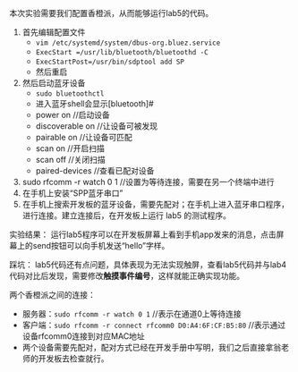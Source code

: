 本次实验需要我们配置香橙派，从而能够运行lab5的代码。

1. 首先编辑配置文件
	- `vim /etc/systemd/system/dbus-org.bluez.service`
	- `ExecStart =/usr/lib/bluetooth/bluetoothd -C`
	- `ExecStartPost=/usr/bin/sdptool add SP`
	- 然后重启
2. 然后启动蓝牙设备
	- `sudo bluetoothctl`
	- 进入蓝牙shell会显示\[bluetooth]#
	- power on //启动设备
	- discoverable on //让设备可被发现
	- pairable on //让设备可匹配
	- scan on //开启扫描
	- scan off //关闭扫描
	- paired-devices //查看已配对设备
1. sudo rfcomm -r watch 0 1 //设置为等待连接，需要在另一个终端中进行
2. 在手机上安装“SPP蓝牙串口”
3. 在手机上搜索开发板的蓝牙设备，需要先配对；在手机上进入蓝牙串口程序，进行连接。建立连接后，在开发板上运行 lab5 的测试程序。

实验结果：
运行lab5程序可以在开发板屏幕上看到手机app发来的消息，点击屏幕上的send按钮可以向手机发送“hello”字样。

踩坑：
lab5代码还有点问题，具体表现为无法实现触屏，查看lab5代码并与lab4代码对比后发现，需要修改**触摸事件编号**，这样就能正确实现功能。

两个香橙派之间的连接：
- 服务器：`sudo rfcomm -r watch 0 1` //表示在通道0上等待连接
- 客户端：`sudo rfcomm -r connect rfcomm0 D0:A4:6F:CF:B5:80` //表示通过设备rfcomm0连接到对应MAC地址
- 两个设备需要先配对，配对方式已经在开发手册中写明，我们之后直接拿翁老师的开发板去检查就行。